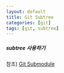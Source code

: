 ```yaml
---
layout: default
title: Git Subtree
categories: [git]
tags: [git, subtree]
---
```


##### subtree 사용하기


참조) [Git Submodule](/git/git-submodule)
